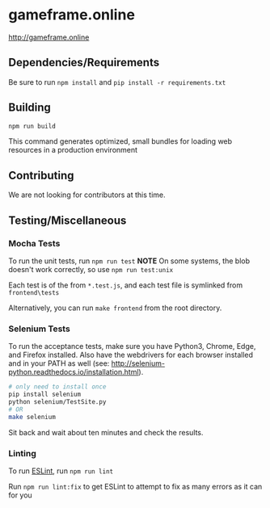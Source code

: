 # gameframe.online

<http://gameframe.online>

## Dependencies/Requirements

Be sure to run `npm install` and `pip install -r requirements.txt`

## Building

```bash
npm run build
```

This command generates optimized, small bundles for loading web resources in a production environment

## Contributing

We are not looking for contributors at this time.

## Testing/Miscellaneous

### Mocha Tests

To run the unit tests, run `npm run test`
**NOTE** On some systems, the blob doesn't work correctly, so use `npm run test:unix`

Each test is of the from `*.test.js`, and each test file is symlinked from `frontend\tests`

Alternatively, you can run `make frontend` from the root directory.

### Selenium Tests

To run the acceptance tests, make sure you have Python3, Chrome, Edge, and Firefox installed.
Also have the webdrivers for each browser installed and in your PATH as well (see: <http://selenium-python.readthedocs.io/installation.html>).

```bash
# only need to install once
pip install selenium
python selenium/TestSite.py
# OR
make selenium
```

Sit back and wait about ten minutes and check the results.

### Linting

To run [ESLint](https://eslint.org/), run `npm run lint`

Run `npm run lint:fix` to get ESLint to attempt to fix as many errors as it can for you
